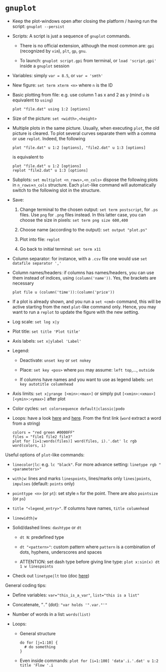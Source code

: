 # `gnuplot`

* Keep the plot-windows open after closing the platform / having run the script: `gnuplot --persist`

* Scripts: A script is just a sequence of `gnuplot` commands.

  * There is no official extension, although the most common are: `gpi` (recognized by `vim`), `plt`, `gp`, `gnu`.

  * To launch: `gnuplot script.gpi` from terminal, or `load 'script.gpi'` inside a `gnuplot` session

* Variables: simply `var = 8.5`, or `var = 'smth'`

* New figure: `set term xterm <n>` where `n` is the ID

* Basic plotting from file: e.g. use column 1 as x and 2 as y (mind `u` is equivalent to `using`)

      plot "file.dat" using 1:2 [options]

* Size of the picture: `set <width>,<height>`

* Multiple plots in the same picture. Usually, when executing `plot`, the old picture is cleared. To plot several curves separate them with a comma or use `replot`. Indeed, the following

      plot "file.dat" u 1:2 [options], "file2.dat" u 1:3 [options]

  is equivalent to

      plot "file.dat" u 1:2 [options]
      replot "file2.dat" u 1:3 [options]

* Subplots: `set multiplot <n_rows>,<n_cols>` dispose the following plots in `n_rows`$\times$`n_cols` structure.
    Each `plot`-like command will automatically switch to the following slot in the structure.

* Save:

  1.  Change terminal to the chosen output: `set term postscript`, for `.ps` files.
    Use `png` for `.png` files instead.
    In this latter case, you can choose the size in pixels: `set term png size 600,400`

  2.  Choose name (according to the output): `set output "plot.ps"`

  3.  Plot into file: `replot`

  4.  Go back to initial terminal: `set term x11`

* Column separator: for instance, with a `.csv` file one would use `set datafile separator ','`

* Column names/headers: if columns has names/headers, you can use them instead of indices, using `(column('name'))`.
    Yes, the brackets are necessary

      plot file u (column('time')):(column('price'))

* If a plot is already shown, and you run a `set <cmd>` command, this will be active starting from the next `plot`-like command only.
    Hence, you may want to run a `replot` to update the figure with the new setting.

* Log scale: `set log x|y`

* Plot title: `set title 'Plot title'`

* Axis labels: `set x|ylabel 'Label'`

* Legend:

  * Deactivate: `unset key` or `set nokey`

  * Place: `set key <pos>` where `pos` may assume: `left top`,..., `outside`

  * If columns have names and you want to use as legend labels: `set key autotitle columnhead`

* Axis limits: `set x|yrange [<min>:<max>]` or simply put `[<xmin>:<xmax>] [<ymin>:<ymax>]` after plot

* Color cycles: `set colorsequence default|classic|podo`

* Loops: have a look [here](https://stackoverflow.com/a/18592561) and [here](https://stackoverflow.com/a/14947085).
    From the first link (`word` extract a word from a string)

      colors = "red green #0000FF"
      files = "file1 file2 file3"
      plot for [i=1:words(files)] word(files, i).'.dat' lc rgb word(colors, i)

Useful options of `plot`-like commands:

* `linecolor|lc`: e.g. `lc "black"`.
    For more advance setting: `linetype rgb "<parameters>"`

* `with|w`: lines and marks `linespoints`, lines/marks only `lines|points`, `impulses` (default: `points` only)

* `pointtype <n>` (or `pt`): set style `n` for the point.
    There are also `pointsize` (or `ps`)

* `title "<legend_entry>"`. If columns have names, `title columnhead`

* `linewidth|w`

* Solid/dashed lines: `dashtype` or `dt`

  * `dt N`: predefined type

  * `dt "<pattern>"`: custom pattern where `pattern` is a combination of dots, hyphens, underscores and spaces

  * ATTENTION: set dash type before giving line type: `plot x:sin(x) dt 1 w linespoints`

* Check out `linetype|lt` too (doc [here](http://www.gnuplot.info/docs_4.2/node62.html))

General coding tips:

* Define variables: `var="this_is_a_var"`, `list="this is a list"`

* Concatenate, “`.`” (dot): `"var holds '".var."'"`

* Number of words in a list: `words(list)`

* Loops:

  * General structure

        do for [j=1:10] {
          # do something
        }

  * Even inside commands: `plot for [i=1:100] 'data'.i.'.dat' u 1:2 title 'Flow '.i`
